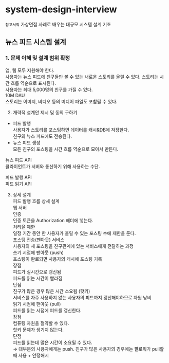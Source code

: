# system-design-interview
`참고서적` 가상면접 사례로 배우는 대규모 시스템 설계 기초


## 뉴스 피드 시스템 설계

### 1. 문제 이해 및 설계 범위 확정  
앱, 웹 모두 지원해야 한다.  
사용자는 뉴스 피드에 친구들만 볼 수 있는 새로운 스토리를 올릴 수 있다. 스토리는 시간 흐름 역순으로 표시된다.  
사용자는 최대 5,000명의 친구를 가질 수 있다.  
10M DAU  
스토리는 이미지, 비디오 등의 미디어 파일도 포함될 수 있다.

2. 개략적 설계안 제시 및 동의 구하기  
- 피드 발행  
사용자가 스토리를 포스팅하면 데이터를 캐시&DB에 저장한다.  
친구의 뉴스 피드에도 전송된다.  
- 뉴스 피드 생성  
모든 친구의 포스팅을 시간 흐름 역순으로 모아서 만든다.  
  
뉴스 피드 API  
클라이언트가 서버와 통신하기 위해 사용하는 수단.  

피드 발행 API  
피드 읽기 API  


3. 상세 설계  
피드 발행 흐름 상세 설계  
웹 서버  
인증  
인증 토큰을 Authorization 헤더에 넣는다.  
처리율 제한  
일정 기간 동안 한 사용자가 올릴 수 있는 포스팅 수에 제한을 둔다.  
포스팅 전송(팬아웃) 서비스  
사용자의 새 포스팅을 친구관계에 있는 서비스에게 전달하는 과정  
쓰기 시점에 팬아웃 (push)  
포스팅이 완료되면 사용자의 캐시에 포스팅 기록  
장점  
피드가 실시간으로 갱신됨  
피드를 읽는 시간이 빨라짐  
단점  
친구가 많은 경우 많은 시간 소요됨 (핫키)  
서비스를 자주 사용하지 않는 사용자의 피드까지 갱신해야하므로 자원 낭비  
읽기 시점에 팬아웃 (pull)  
피드를 읽는 시점에 피드를 갱신한다.  
장점  
컴퓨팅 자원을 절약할 수 있다.  
핫키 문제가 생기지 않는다.  
단점  
피드를 읽는데 많은 시간이 소요될 수 있다.  
→ 대부분의 사용자에게는 push. 친구가 많은 사용자의 경우에는 팔로워가 pull할 때 사용 + 안정해시  

